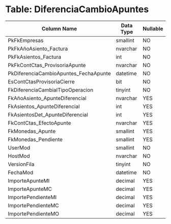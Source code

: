 # Table: DiferenciaCambioApuntes

| Column Name | Data Type | Nullable |
|-------------|-----------|----------|
| PkFkEmpresas | smallint | NO |
| PkFkAñoAsiento_Factura | nvarchar | NO |
| PkFkAsientos_Factura | int | NO |
| PkFkContCtas_ProvisoriaApunte | nvarchar | NO |
| PkDiferenciaCambioApuntes_FechaApunte | datetime | NO |
| EsContCtasProvisoriaCierre | bit | NO |
| FkDiferenciaCambialTipoOperacion | tinyint | NO |
| FkAñoAsiento_ApunteDiferencial | nvarchar | YES |
| FkAsientos_ApunteDiferencial | int | YES |
| FkAsientosDet_ApunteDiferencial | int | YES |
| FkContCtas_EfectoApunte | nvarchar | YES |
| FkMonedas_Apunte | smallint | YES |
| FkMonedas_Pendiente | smallint | YES |
| UserMod | smallint | NO |
| HostMod | nvarchar | NO |
| VersionFila | tinyint | NO |
| FechaMod | datetime | NO |
| ImporteApunteMI | decimal | YES |
| ImporteApunteMC | decimal | YES |
| ImportePendienteMI | decimal | YES |
| ImportePendienteMC | decimal | YES |
| ImportePendienteMO | decimal | YES |
